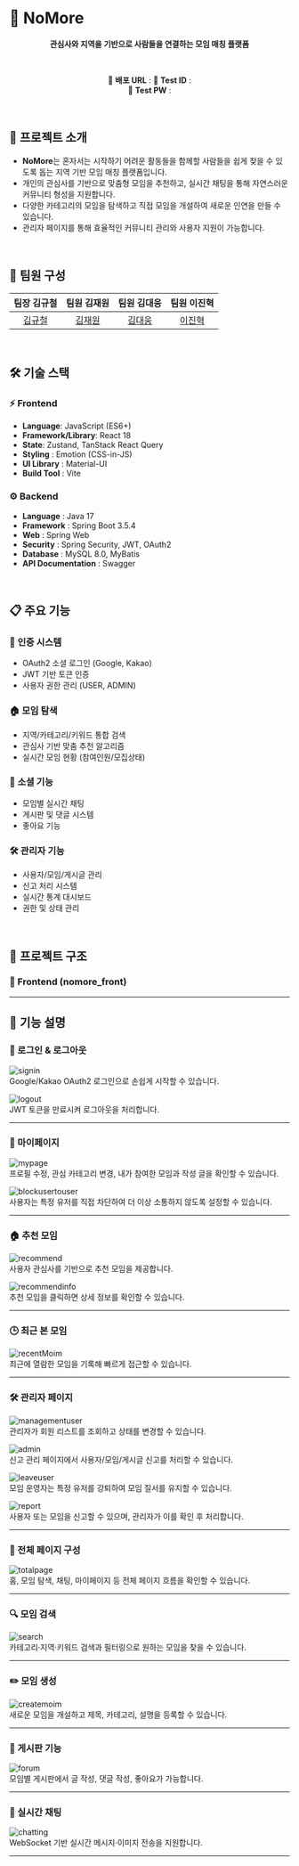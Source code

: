 # 🤝 NoMore

<div align="center">

**관심사와 지역을 기반으로 사람들을 연결하는 모임 매칭 플랫폼**

<br/>

🔗 **배포 URL** :
🧪 **Test ID** :  
🔑 **Test PW** : 

</div>

<br/>

## 📌 프로젝트 소개

- **NoMore**는 혼자서는 시작하기 어려운 활동들을 함께할 사람들을 쉽게 찾을 수 있도록 돕는 지역 기반 모임 매칭 플랫폼입니다.
- 개인의 관심사를 기반으로 맞춤형 모임을 추천하고, 실시간 채팅을 통해 자연스러운 커뮤니티 형성을 지원합니다.
- 다양한 카테고리의 모임을 탐색하고 직접 모임을 개설하여 새로운 인연을 만들 수 있습니다.
- 관리자 페이지를 통해 효율적인 커뮤니티 관리와 사용자 지원이 가능합니다.

<br/>

## 👥 팀원 구성

<div align="center">

| **팀장 김규철** | **팀원 김재원** | **팀원 김대웅** | **팀원 이진혁** |
| :-------------: | :-------------: | :-------------: | :-------------: |
| [김규철](https://github.com/kimkyuchul0728) | [김재원](https://github.com/jaewon112) | [김대웅](https://github.com/Deaung) | [이진혁](https://github.com/jin9358) |

</div>

<br/>

## 🛠️ 기술 스택

### ⚡ Frontend
- **Language**: JavaScript (ES6+)
- **Framework/Library**: React 18
- **State**: Zustand, TanStack React Query
- **Styling** : Emotion (CSS-in-JS)
- **UI Library** : Material-UI
- **Build Tool** : Vite

### ⚙️ Backend  
- **Language** : Java 17
- **Framework** : Spring Boot 3.5.4
- **Web** : Spring Web
- **Security** : Spring Security, JWT, OAuth2
- **Database** : MySQL 8.0, MyBatis
- **API Documentation** : Swagger

<br/>

## 📋 주요 기능

### 🔐 **인증 시스템**
- OAuth2 소셜 로그인 (Google, Kakao)
- JWT 기반 토큰 인증
- 사용자 권한 관리 (USER, ADMIN)

### 🏠 **모임 탐색**
- 지역/카테고리/키워드 통합 검색
- 관심사 기반 맞춤 추천 알고리즘
- 실시간 모임 현황 (참여인원/모집상태)

### 💬 **소셜 기능**  
- 모임별 실시간 채팅
- 게시판 및 댓글 시스템
- 좋아요 기능

### 🛠️ **관리자 기능**
- 사용자/모임/게시글 관리
- 신고 처리 시스템
- 실시간 통계 대시보드
- 권한 및 상태 관리

<br/>

## 📁 프로젝트 구조

### 🎨 Frontend (nomore_front)

---

## 📱 기능 설명

### 🔐 로그인 & 로그아웃
![signin](./assets/1_signin.gif)  
Google/Kakao OAuth2 로그인으로 손쉽게 시작할 수 있습니다.

![logout](./assets/2_logout.gif)  
JWT 토큰을 만료시켜 로그아웃을 처리합니다.

---

### 👤 마이페이지
![mypage](./assets/3_mypage.gif)  
프로필 수정, 관심 카테고리 변경, 내가 참여한 모임과 작성 글을 확인할 수 있습니다.

![blockusertouser](./assets/blockusertouser.gif)  
사용자는 특정 유저를 직접 차단하여 더 이상 소통하지 않도록 설정할 수 있습니다.

---

### 🏠 추천 모임
![recommend](./assets/4_recommend.png)  
사용자 관심사를 기반으로 추천 모임을 제공합니다.

![recommendinfo](./assets/4_recommendinfo.png)  
추천 모임을 클릭하면 상세 정보를 확인할 수 있습니다.

---

### 🕒 최근 본 모임
![recentMoim](./assets/5_recentMoim.gif)  
최근에 열람한 모임을 기록해 빠르게 접근할 수 있습니다.

---

### 🛠️ 관리자 페이지
![managementuser](./assets/6_managementuser.gif)  
관리자가 회원 리스트를 조회하고 상태를 변경할 수 있습니다.

![admin](./assets/7_admin.png)  
신고 관리 페이지에서 사용자/모임/게시글 신고를 처리할 수 있습니다.

![leaveuser](./assets/leaveuser.gif)  
모임 운영자는 특정 유저를 강퇴하여 모임 질서를 유지할 수 있습니다.

![report](./assets/report.gif)  
사용자 또는 모임을 신고할 수 있으며, 관리자가 이를 확인 후 처리합니다.

---

### 📄 전체 페이지 구성
![totalpage](./assets/8_totalpage.gif)  
홈, 모임 탐색, 채팅, 마이페이지 등 전체 페이지 흐름을 확인할 수 있습니다.

---

### 🔍 모임 검색
![search](./assets/9_search.gif)  
카테고리·지역·키워드 검색과 필터링으로 원하는 모임을 찾을 수 있습니다.

---

### ✏️ 모임 생성
![createmoim](./assets/10_createmoim.gif)  
새로운 모임을 개설하고 제목, 카테고리, 설명을 등록할 수 있습니다.

---

### 📌 게시판 기능
![forum](./assets/11_forum.gif)  
모임별 게시판에서 글 작성, 댓글 작성, 좋아요가 가능합니다.

---

### 💬 실시간 채팅
![chatting](./assets/12_chatting.gif)  
WebSocket 기반 실시간 메시지·이미지 전송을 지원합니다.

---